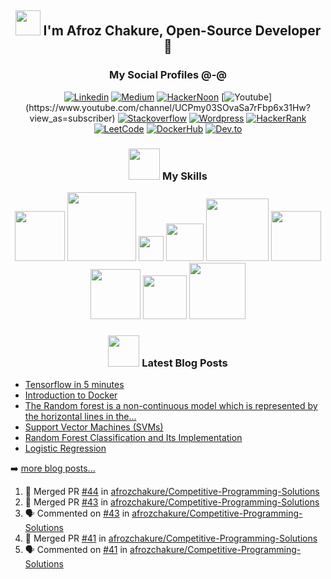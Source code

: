 <h2 align='center'><img src="https://github.com/afrozchakure/afrozchakure/blob/master/assets/wave.gif" width="40px"> I'm Afroz Chakure, Open-Source Developer 🐍</h2>

<h3 align='center'>My Social Profiles @-@ </h3>
  
<div align='center'> 

[![Linkedin](https://img.shields.io/badge/linkedin-%230077B5.svg?&style=for-the-badge&logo=linkedin&logoColor=white)](https://www.linkedin.com/in/afroz-chakure-489780168/)
[![Medium](https://img.shields.io/badge/medium-%2312100E.svg?&style=for-the-badge&logo=medium&logoColor=white)](https://medium.com/@aaaanchakure)
[![HackerNoon](https://img.shields.io/badge/Hacker%20Noon-%23239120.svg?&style=for-the-badge&logo=hackernoon&logoColor=white)](https://hackernoon.com/u/afroz-chakure)
[![Youtube](https://img.shields.io/badge/youtube-%23FF0000.svg?&style=for-the-badge&logo=youtube&logoColor=white")](https://www.youtube.com/channel/UCPmy03SOvaSa7rFbp6x31Hw?view_as=subscriber)
[![Stackoverflow](https://img.shields.io/badge/Stack%20Overflow-%23FF5722.svg?&style=for-the-badge&logo=stackoverflow&logoColor=white)](https://stackoverflow.com/users/10404589/afroz-chakure)
[![Wordpress](https://img.shields.io/badge/Wordpress-%230077B5.svg?&style=for-the-badge&logo=wordpress&logoColor=white)](https://hardtasksin.wordpress.com)
[![HackerRank](https://img.shields.io/badge/HackerRank-%23239120.svg?&style=for-the-badge&logo=hackerrank&logoColor=white)](https://www.hackerrank.com/aaaanchakure?hr_r=1)
[![LeetCode](https://img.shields.io/badge/LeetCode-%13580900.svg?&style=for-the-badge&logo=Leetcode&logoColor=white)](https://leetcode.com/afrozchakure/)
[![DockerHub](https://img.shields.io/badge/Docker%20Hub-%230077B5.svg?&style=for-the-badge&logo=docker&logoColor=white)](https://hub.docker.com/u/afrozchakure)
[![Dev.to](https://img.shields.io/badge/Dev-%2312100E.svg?&style=for-the-badge&logo=dev&logoColor=white)](https://dev.to/afrozchakure)

</div>

<div align='center'>

<h3 align='center'><img src="https://media.giphy.com/media/VgCDAzcKvsR6OM0uWg/giphy.gif" width="50" draggable="false" >  My Skills
</h3>

<!-- My Skills -->    

<img src="https://img.shields.io/badge/python-%233776AB.svg?&style=flat-square&logo=python&logoColor=white" width=80px/>
<img src="https://img.shields.io/badge/javascript%20-%23323330.svg?&style=for-the-badge&logo=javascript&logoColor=%23F7DF1E" width= 110px/>
<img src="https://img.shields.io/badge/c%20-%2300599C.svg?&style=for-the-badge&logo=c&logoColor=white" width= 40px/>
<img src="https://img.shields.io/badge/c++%20-%2300599C.svg?&style=for-the-badge&logo=c%2B%2B&logoColor=white" width=60px/>
<img src="https://img.shields.io/badge/bootstrap%20-%23563D7C.svg?&style=for-the-badge&logo=bootstrap&logoColor=white" width=100px/>
<img src="https://img.shields.io/badge/mysql-%2300f.svg?&style=for-the-badge&logo=mysql&logoColor=white" width=80px/>
<img src="https://img.shields.io/badge/html5%20-%23E34F26.svg?&style=for-the-badge&logo=html5&logoColor=white" width=80px/>
<img src="https://img.shields.io/badge/css3%20-%231572B6.svg?&style=for-the-badge&logo=css3&logoColor=white" width=70px/>
<img src="https://img.shields.io/badge/node.js%20-%2343853D.svg?&style=for-the-badge&logo=node.js&logoColor=white" width=90px>

</div> 

<div align='center'>

<h3 align='center'> <img src="https://media.giphy.com/media/WUlplcMpOCEmTGBtBW/giphy.gif" width="50"> Latest Blog Posts </h3> 
</div>

<div style="padding-left: 50px padding-right:50px">

<!-- Medium:START -->
- [Tensorflow in 5 minutes](https://medium.com/@aaaanchakure/tensorflow-in-5-minutes-c4396e29f0d5?source=rss-e956e8d58684------2)
- [Introduction to Docker](https://medium.com/swlh/introduction-to-docker-96aad5eabb30?source=rss-e956e8d58684------2)
- [The Random forest is a non-continuous model which is represented by the horizontal lines in the…](https://medium.com/@aaaanchakure/the-random-forest-is-a-non-continous-model-which-is-represented-by-the-horizontal-lines-in-the-aadd49864ae2?source=rss-e956e8d58684------2)
- [Support Vector Machines (SVMs)](https://medium.com/@aaaanchakure/support-vector-machines-svms-4bcccbd78369?source=rss-e956e8d58684------2)
- [Random Forest Classification and Its Implementation](https://medium.com/swlh/random-forest-classification-and-its-implementation-d5d840dbead0?source=rss-e956e8d58684------2)
- [Logistic Regression](https://medium.com/@aaaanchakure/logistic-regression-18c126a94460?source=rss-e956e8d58684------2)
<!-- Medium:END -->

➡️ [more blog posts...](https://medium.com/@aaaanchakure)

</div>

<!--START_SECTION:activity-->
1. 🎉 Merged PR [#44](https://github.com/afrozchakure/Competitive-Programming-Solutions/pull/44) in [afrozchakure/Competitive-Programming-Solutions](https://github.com/afrozchakure/Competitive-Programming-Solutions)
2. 🎉 Merged PR [#43](https://github.com/afrozchakure/Competitive-Programming-Solutions/pull/43) in [afrozchakure/Competitive-Programming-Solutions](https://github.com/afrozchakure/Competitive-Programming-Solutions)
3. 🗣 Commented on [#43](https://github.com/afrozchakure/Competitive-Programming-Solutions/issues/43) in [afrozchakure/Competitive-Programming-Solutions](https://github.com/afrozchakure/Competitive-Programming-Solutions)
4. 🎉 Merged PR [#41](https://github.com/afrozchakure/Competitive-Programming-Solutions/pull/41) in [afrozchakure/Competitive-Programming-Solutions](https://github.com/afrozchakure/Competitive-Programming-Solutions)
5. 🗣 Commented on [#41](https://github.com/afrozchakure/Competitive-Programming-Solutions/issues/41) in [afrozchakure/Competitive-Programming-Solutions](https://github.com/afrozchakure/Competitive-Programming-Solutions)
<!--END_SECTION:activity-->
